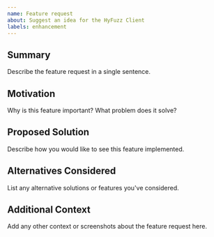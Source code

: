 ```yaml
---
name: Feature request
about: Suggest an idea for the HyFuzz Client
labels: enhancement
---
```


## Summary
Describe the feature request in a single sentence.

## Motivation
Why is this feature important? What problem does it solve?

## Proposed Solution
Describe how you would like to see this feature implemented.

## Alternatives Considered
List any alternative solutions or features you've considered.

## Additional Context
Add any other context or screenshots about the feature request here.
